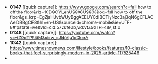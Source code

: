 - **01:47** [[quick capture]]:  https://www.google.com/search?q=fall how to off the floor&rlz=1CDGOYI_enUS806US806&oq=fall how to off the floor&gs_lcrp=EgZjaHJvbWUyBggAEEUYOdIBCTIyNzc3ajBqN6gCFLACAeIDBBgCIF8&hl=en-US&sourceid=chrome-mobile&ie=UTF-8#fpstate=ive&vld=cid:5726fe0b,vid:vtZ9dTPF4iM,st:0
- **01:48** [[quick capture]]: https://youtube.com/watch?v=vtZ9dTPF4iM&si=w_sJkbVju1eDkxrA
- **10:42** [[quick capture]]:  https://www.timesnownews.com/lifestyle/books/features/10-classic-books-that-feel-surprisingly-modern-in-2025-article-117525446
-